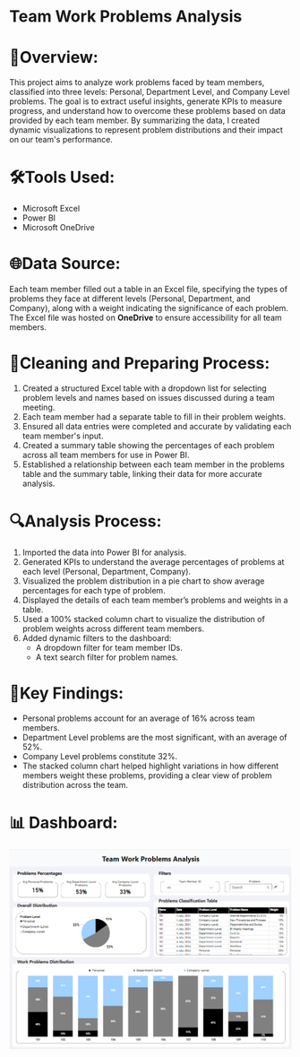 # Team Work Problems Analysis

# 📝Overview:
This project aims to analyze work problems faced by team members, classified into three levels: Personal, Department Level, and Company Level problems. The goal is to extract useful insights, generate KPIs to measure progress, and understand how to overcome these problems based on data provided by each team member. By summarizing the data, I created dynamic visualizations to represent problem distributions and their impact on our team's performance.

# 🛠️Tools Used:
- Microsoft Excel
- Power BI
- Microsoft OneDrive

# 🌐Data Source:
Each team member filled out a table in an Excel file, specifying the types of problems they face at different levels (Personal, Department, and Company), along with a weight indicating the significance of each problem. The Excel file was hosted on **OneDrive** to ensure accessibility for all team members.

# 🧹Cleaning and Preparing Process:
1. Created a structured Excel table with a dropdown list for selecting problem levels and names based on issues discussed during a team meeting.
2. Each team member had a separate table to fill in their problem weights.
3. Ensured all data entries were completed and accurate by validating each team member's input.
4. Created a summary table showing the percentages of each problem across all team members for use in Power BI.
5. Established a relationship between each team member in the problems table and the summary table, linking their data for more accurate analysis.

# 🔍Analysis Process:
1. Imported the data into Power BI for analysis.
2. Generated KPIs to understand the average percentages of problems at each level (Personal, Department, Company).
3. Visualized the problem distribution in a pie chart to show average percentages for each type of problem.
4. Displayed the details of each team member’s problems and weights in a table.
5. Used a 100% stacked column chart to visualize the distribution of problem weights across different team members.
6. Added dynamic filters to the dashboard:
   - A dropdown filter for team member IDs.
   - A text search filter for problem names.

# 📌Key Findings:
- Personal problems account for an average of 16% across team members.
- Department Level problems are the most significant, with an average of 52%.
- Company Level problems constitute 32%.
- The stacked column chart helped highlight variations in how different members weight these problems, providing a clear view of problem distribution across the team.
# 📊 Dashboard:
![Alt text](https://github.com/Ahmed-Kazlak/Team-Work-Problems-Analysis-Power-BI/blob/main/Team%20Work%20Problems%20Analysis.png)
